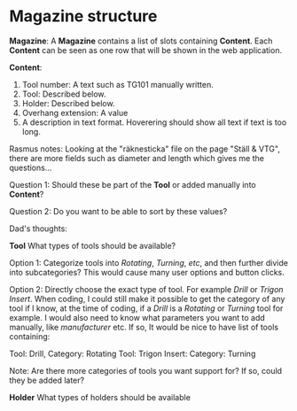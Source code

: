 # Magazine structure

**Magazine**:
A **Magazine** contains a list of slots containing **Content**. Each **Content** can be seen as one row that will be shown in the web application.

**Content**:
1. Tool number: A text such as TG101 manually written.
2. Tool: Described below.
3. Holder: Described below.
4. Overhang extension: A value
5. A description in text format. Hoverering should show all text if text is too long.

Rasmus notes: Looking at the "räknesticka" file on the page "Ställ & VTG", there are more fields such as diameter and length which gives me the questions...

Question 1: Should these be part of the **Tool** or added manually into **Content**? 

Question 2: Do you want to be able to sort by these values?

Dad's thoughts:

**Tool**
What types of tools should be available? 

Option 1: Categorize tools into *Rotating*, *Turning*, *etc*, and then further divide into subcategories? This would cause many user options and button clicks.

Option 2: Directly choose the exact type of tool. For example *Drill* or *Trigon Insert*. When coding, I could still make it possible to get the category of any tool if I know, at the time of coding, if a *Drill* is a *Rotating* or *Turning* tool for example. I would also need to know what parameters you want to add manually, like *manufacturer* etc. If so, It would be nice to have list of tools containing:

Tool: Drill, Category: Rotating
Tool: Trigon Insert: Category: Turning

Note: Are there more categories of tools you want support for? If so, could they be added later?

**Holder**
What types of holders should be available
